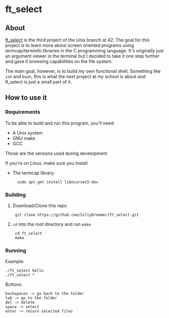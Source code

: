 # ft_select


## About

[ft_select](https://github.com/R4meau/ft_select/blob/master/ft_select.en.pdf) is the third project of the Unix branch at 42. The goal for this project is to learn more about screen oriented programs using termcap/terminfo libraries in the C programming language. It's originally just an argument viewer in the terminal but I decided to take it one step further and gave it browsing capabilities on the file system.

The main goal, however, is to build my own functional shell. Something like `zsh` and `bash`, this is what the next project at my school is about and ft_select is just a small part of it.

## How to use it

### Requirements

To be able to build and run this program, you'll need:

* A Unix system
* GNU make
* GCC

Those are the versions used during development.

If you're on Linux, make sure you install

* The termcap library:

		sudo apt-get install libncurses5-dev

### Building

1. Download/Clone this repo

		git clone https://github.com/SillyDreamer/ft_select.git

2. `cd` into the root directory and run `make`

		cd ft_select
		make

### Running

Example:

 	./ft_select hello
	./ft_select *
	
Buttons:

	backspaces -> go back to the folder
	tab -> go to the folder
	del -> delete
	space -> select
	enter -> return selected files

